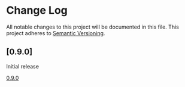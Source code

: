 # Change Log
All notable changes to this project will be documented in this file. This
project adheres to [Semantic Versioning](http://semver.org/).

## [0.9.0]

Initial release

[0.9.0](https://github.com/codingfuture/puppet-cfpuppetserver/releases/tag/v0.9.0)

